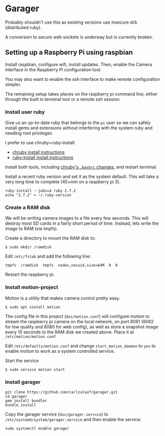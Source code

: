 # Garager

Probably shouldn't use this as existing versions use insecure drb (distributed ruby).

A conversion to secure web sockets is underway but is currently broken.

## Setting up a Raspberry Pi using raspbian

Install raspbian, configure wifi, install updates. Then, enable the Camera interface in the Raspberry Pi configuration tool.

You may also want to enable the ssh interface to make remote configuration simpler.

The remaining setup takes places on the raspberry pi command line, either through the built in terminal tool or a remote ssh session.

### Install user ruby

Give us an up-to-date ruby that belongs to the `pi` user so we can safely install gems and extensions without interfering with the system ruby and needing root privileges

I prefer to use chruby+ruby-install

* [chruby install instructions](https://github.com/postmodern/chruby)
* [ruby-install install instructions](https://github.com/postmodern/ruby-install)

Install both tools, including [chruby's `.bashrc` changes](https://github.com/postmodern/chruby#auto-switching), and restart terminal.

Install a recent ruby version and set it as the system default. This will take a very long time to complete (45+min on a raspberry pi 3).

```
ruby-install --jobs=4 ruby 2.7.2
echo "2.7.2" > ~/.ruby-version
```

### Create a RAM disk

We will be writing camera images to a file every few seconds. This will destroy most SD cards in a fairly short period of time. Instead, lets write the image to RAM (via tmpfs).

Create a directory to mount the RAM disk to:

```
$ sudo mkdir /ramdisk
```

Edit `/etc/fstab` and add the following line:

```
tmpfs  /ramdisk  tmpfs  nodev,nosuid,size=64M  0  0
```

Restart the raspberry pi.

### Install motion-project

Motion is a utility that makes camera control pretty easy.

```
$ sudo apt install motion
```

The config file in this project (`doc/motion.conf`) will configure motion to stream the raspberry pi camera on the local network, on port 8081 (8082 for low quality and 8080 for web config), as well as store a snapshot image every 10 seconds to the RAM disk we created above. Place it at `/etc/motion/motion.conf`

Edit `/etc/defaults/motion.conf` and change `start_motion_daemon` to `yes` to enable motion to work as a system controlled service.

Start the service

```
$ sudo service motion start
```

### Install garager

```
git clone https://github.com/carlzulauf/garager.git
cd garager
gem install bundler
bundle install
```

Copy the garager service (`doc/garager.service`) to `/etc/systemd/system/garager.service` and then enable the service:

```
sudo systemctl enable garager
```
